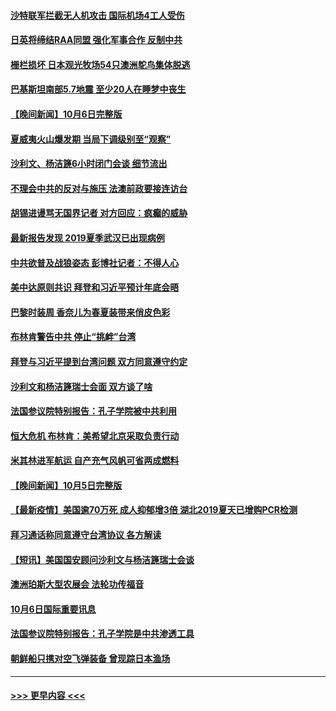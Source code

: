 #### [沙特联军拦截无人机攻击 国际机场4工人受伤](../pages/prog202/a103236565.md?t=10071401) 
#### [日英将缔结RAA同盟 强化军事合作 反制中共](../pages/prog202/a103236564.md?t=10071401) 
#### [栅栏损坏 日本观光牧场54只澳洲鸵鸟集体脱逃](../pages/prog202/a103236554.md?t=10071401) 
#### [巴基斯坦南部5.7地震 至少20人在睡梦中丧生](../pages/prog202/a103236527.md?t=10071401) 
#### [【晚间新闻】10月6日完整版](../pages/prog202/a103236401.md?t=10071401) 
#### [夏威夷火山爆发期 当局下调级别至“观察”](../pages/prog202/a103236238.md?t=10071401) 
#### [沙利文、杨洁篪6小时闭门会谈 细节流出](../pages/prog202/a103236464.md?t=10071401) 
#### [不理会中共的反对与施压 法澳前政要接连访台](../pages/prog202/a103236315.md?t=10071401) 
#### [胡锡进谩骂无国界记者 对方回应：疯癫的威胁](../pages/prog202/a103236210.md?t=10071401) 
#### [最新报告发现 2019夏季武汉已出现病例](../pages/prog202/a103235058.md?t=10071401) 
#### [中共欲普及战狼姿态 彭博社记者：不得人心](../pages/prog202/a103236208.md?t=10071401) 
#### [美中达原则共识 拜登和习近平预计年底会晤](../pages/prog202/a103236090.md?t=10071401) 
#### [巴黎时装周 香奈儿为春夏装带来俏皮色彩](../pages/prog202/a103236151.md?t=10071401) 
#### [布林肯警告中共 停止“挑衅”台湾](../pages/prog202/a103236153.md?t=10071401) 
#### [拜登与习近平提到台湾问题 双方同意遵守约定](../pages/prog202/a103236104.md?t=10071401) 
#### [沙利文和杨洁篪瑞士会面 双方谈了啥](../pages/prog202/a103236110.md?t=10071401) 
#### [法国参议院特别报告：孔子学院被中共利用](../pages/prog202/a103236113.md?t=10071401) 
#### [恒大危机 布林肯：美希望北京采取负责行动](../pages/prog202/a103236046.md?t=10071401) 
#### [米其林进军航运 自产充气风帆可省两成燃料](../pages/prog202/a103235979.md?t=10071401) 
#### [【晚间新闻】10月5日完整版](../pages/prog202/a103235285.md?t=10071401) 
#### [【最新疫情】美国逾70万死 成人抑郁增3倍 湖北2019夏天已增购PCR检测](../pages/prog202/a103235995.md?t=10071401) 
#### [拜习通话称同意遵守台湾协议 各方解读](../pages/prog202/a103235930.md?t=10071401) 
#### [【短讯】美国国安顾问沙利文与杨洁篪瑞士会谈](../pages/prog202/a103235940.md?t=10071401) 
#### [澳洲珀斯大型农展会 法轮功传福音](../pages/prog202/a103235599.md?t=10071401) 
#### [10月6日国际重要讯息](../pages/prog202/a103235662.md?t=10071401) 
#### [法国参议院特别报告：孔子学院是中共渗透工具](../pages/prog202/a103235457.md?t=10071401) 
#### [朝鲜船只携对空飞弹装备 曾现踪日本渔场](../pages/prog202/a103235433.md?t=10071401) 

----
#### [ >>> 更早内容 <<< ](../indexes/prog202-earlier.md)
